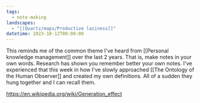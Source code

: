 ```yaml
---
tags:
  - note-making
landscapes:
  - "[[Quartz/maps/Productive laziness]]"
datetime: 2023-10-12T00:00:00
---
```

This reminds me of the common theme I've heard from [[Personal knowledge management]] over the last 2 years. That is, make notes in your own words. Research has shown you remember better your own notes. I've experienced that this week in how I've slowly approached [[The Ontology of the Human Observer]] and created my own definitions. All of a sudden they hung together and I can recall them.

https://en.wikipedia.org/wiki/Generation_effect